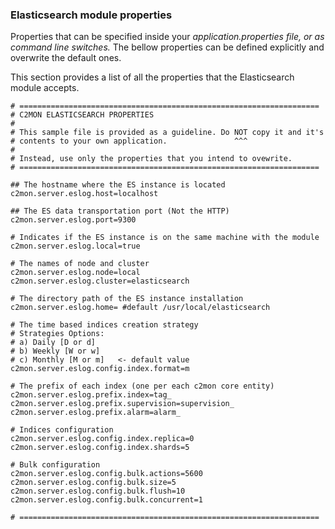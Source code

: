 <a id="_elasticsearch_module_properties_appendix"></a>
### Elasticsearch module properties

Properties that can be specified inside your _application.properties file, or as command line switches._
The bellow properties can be defined explicitly and overwrite the default ones.

This section provides a list of all the properties that the Elasticsearch module accepts.

```
# ===================================================================
# C2MON ELASTICSEARCH PROPERTIES
#
# This sample file is provided as a guideline. Do NOT copy it and it's 
# contents to your own application.               ^^^
#           
# Instead, use only the properties that you intend to ovewrite.
# ===================================================================

## The hostname where the ES instance is located
c2mon.server.eslog.host=localhost

## The ES data transportation port (Not the HTTP)
c2mon.server.eslog.port=9300

# Indicates if the ES instance is on the same machine with the module
c2mon.server.eslog.local=true

# The names of node and cluster
c2mon.server.eslog.node=local
c2mon.server.eslog.cluster=elasticsearch

# The directory path of the ES instance installation
c2mon.server.eslog.home= #default /usr/local/elasticsearch

# The time based indices creation strategy
# Strategies Options: 
# a) Daily [D or d]
# b) Weekly [W or w]
# c) Monthly [M or m]   <- default value 
c2mon.server.eslog.config.index.format=m   

# The prefix of each index (one per each c2mon core entity)
c2mon.server.eslog.prefix.index=tag_
c2mon.server.eslog.prefix.supervision=supervision_
c2mon.server.eslog.prefix.alarm=alarm_

# Indices configuration
c2mon.server.eslog.config.index.replica=0
c2mon.server.eslog.config.index.shards=5

# Bulk configuration
c2mon.server.eslog.config.bulk.actions=5600
c2mon.server.eslog.config.bulk.size=5
c2mon.server.eslog.config.bulk.flush=10
c2mon.server.eslog.config.bulk.concurrent=1

# ===================================================================

```
